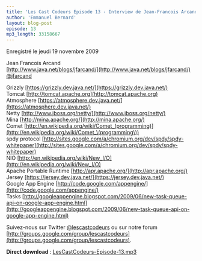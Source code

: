 ```yaml
---
title: 'Les Cast Codeurs Episode 13 - Interview de Jean-Francois Arcand sur Atmosphere'
author: 'Emmanuel Bernard'
layout: blog-post
episode: 13
mp3_length: 33158667
---
```

Enregistré le jeudi 19 novembre 2009

Jean Francois Arcand  
[http://www.java.net/blogs/jfarcand/](http://www.java.net/blogs/jfarcand/)  
[@jfarcand](http://twitter/jfarcand)

Grizzly [https://grizzly.dev.java.net/](https://grizzly.dev.java.net/)  
Tomcat [http://tomcat.apache.org](http://tomcat.apache.org)  
Atmosphere [https://atmosphere.dev.java.net/](https://atmosphere.dev.java.net/)  
Netty [http://www.jboss.org/netty/](http://www.jboss.org/netty/)  
Mina [http://mina.apache.org/](http://mina.apache.org/)  
Comet [http://en.wikipedia.org/wiki/Comet_(programming)](http://en.wikipedia.org/wiki/Comet_\(programming\))  
spdy protocol [http://sites.google.com/a/chromium.org/dev/spdy/spdy-whitepaper](http://sites.google.com/a/chromium.org/dev/spdy/spdy-whitepaper)  
NIO [http://en.wikipedia.org/wiki/New_I/O](http://en.wikipedia.org/wiki/New_I/O)  
Apache Portable Runtime [http://apr.apache.org/](http://apr.apache.org/)  
Jersey [https://jersey.dev.java.net/](https://jersey.dev.java.net/)  
Google App Engine [http://code.google.com/appengine/](http://code.google.com/appengine/)  
Tasks [http://googleappengine.blogspot.com/2009/06/new-task-queue-api-on-google-app-engine.html](http://googleappengine.blogspot.com/2009/06/new-task-queue-api-on-google-app-engine.html)  

Suivez-nous sur Twitter [@lescastcodeurs](http://twitter/lescastcodeurs) ou sur notre forum 
[http://groups.google.com/group/lescastcodeurs](http://groups.google.com/group/lescastcodeurs).

**Direct download** : [LesCastCodeurs-Episode-13.mp3](http://media.libsyn.com/media/lescastcodeurs/LesCastCodeurs-Episode-13.mp3)
